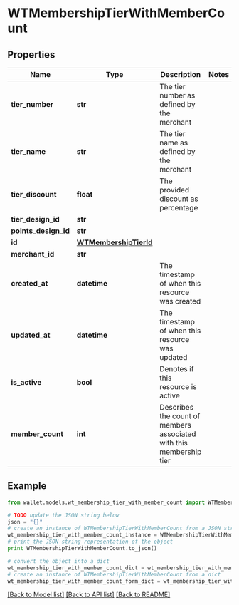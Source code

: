 # WTMembershipTierWithMemberCount


## Properties

Name | Type | Description | Notes
------------ | ------------- | ------------- | -------------
**tier_number** | **str** | The tier number as defined by the merchant | 
**tier_name** | **str** | The tier name as defined by the merchant | 
**tier_discount** | **float** | The provided discount as percentage | 
**tier_design_id** | **str** |  | 
**points_design_id** | **str** |  | 
**id** | [**WTMembershipTierId**](WTMembershipTierId.md) |  | 
**merchant_id** | **str** |  | 
**created_at** | **datetime** | The timestamp of when this resource was created | 
**updated_at** | **datetime** | The timestamp of when this resource was updated | 
**is_active** | **bool** | Denotes if this resource is active | 
**member_count** | **int** | Describes the count of members associated with this membership tier | 

## Example

```python
from wallet.models.wt_membership_tier_with_member_count import WTMembershipTierWithMemberCount

# TODO update the JSON string below
json = "{}"
# create an instance of WTMembershipTierWithMemberCount from a JSON string
wt_membership_tier_with_member_count_instance = WTMembershipTierWithMemberCount.from_json(json)
# print the JSON string representation of the object
print WTMembershipTierWithMemberCount.to_json()

# convert the object into a dict
wt_membership_tier_with_member_count_dict = wt_membership_tier_with_member_count_instance.to_dict()
# create an instance of WTMembershipTierWithMemberCount from a dict
wt_membership_tier_with_member_count_form_dict = wt_membership_tier_with_member_count.from_dict(wt_membership_tier_with_member_count_dict)
```
[[Back to Model list]](../README.md#documentation-for-models) [[Back to API list]](../README.md#documentation-for-api-endpoints) [[Back to README]](../README.md)


